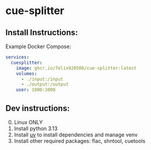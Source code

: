 # cue-splitter

## Install Instructions:

Example Docker Compose:
```yml
services:
  cuesplitter:
    image: ghcr.io/felix920506/cue-splitter:latest
    volumes:
      - ./input:/input
      - ./output:/output
    user: 1000:1000
```

## Dev instructions:

0. Linux ONLY
1. Install python 3.13
2. Install [uv](https://github.com/astral-sh/uv) to install dependencies and manage venv
3. Install other required packages: flac, shntool, cuetools
